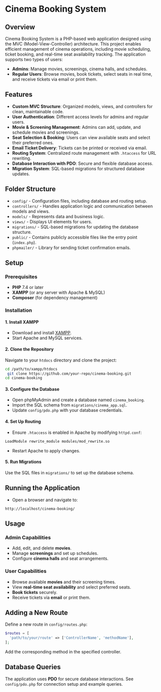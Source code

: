 # Cinema Booking System

## Overview

Cinema Booking System is a PHP-based web application designed using the MVC (Model-View-Controller) architecture. This project enables efficient management of cinema operations, including movie scheduling, ticket booking, and real-time seat availability tracking. The application supports two types of users:

- **Admins**: Manage movies, screenings, cinema halls, and schedules.
- **Regular Users**: Browse movies, book tickets, select seats in real time, and receive tickets via email or print them.

## Features

- **Custom MVC Structure**: Organized models, views, and controllers for clean, maintainable code.
- **User Authentication**: Different access levels for admins and regular users.
- **Movie & Screening Management**: Admins can add, update, and schedule movies and screenings.
- **Seat Selection & Booking**: Users can view available seats and select their preferred ones.
- **Email Ticket Delivery**: Tickets can be printed or received via email.
- **Routing System**: Centralized route management with `.htaccess` for URL rewriting.
- **Database Interaction with PDO**: Secure and flexible database access.
- **Migration System**: SQL-based migrations for structured database updates.

## Folder Structure

- `config/` - Configuration files, including database and routing setup.
- `controllers/` - Handles application logic and communication between models and views.
- `models/` - Represents data and business logic.
- `views/` - Displays UI elements for users.
- `migrations/` - SQL-based migrations for updating the database structure.
- `public/` - Contains publicly accessible files like the entry point (`index.php`).
- `phpmailer/` - Library for sending ticket confirmation emails.

## Setup

### Prerequisites

- **PHP** 7.4 or later
- **XAMPP** (or any server with Apache & MySQL)
- **Composer** (for dependency management)

### Installation

#### 1. Install XAMPP

- Download and install [XAMPP](https://www.apachefriends.org/index.html).
- Start Apache and MySQL services.

#### 2. Clone the Repository

Navigate to your `htdocs` directory and clone the project:

```sh
cd /path/to/xampp/htdocs
 git clone https://github.com/your-repo/cinema-booking.git
cd cinema-booking
```

#### 3. Configure the Database

- Open phpMyAdmin and create a database named `cinema_booking`.
- Import the SQL schema from `migrations/cinema_app.sql`.
- Update `config/pdo.php` with your database credentials.

#### 4. Set Up Routing

- Ensure `.htaccess` is enabled in Apache by modifying `httpd.conf`:

```sh
LoadModule rewrite_module modules/mod_rewrite.so
```

- Restart Apache to apply changes.

#### 5. Run Migrations

Use the SQL files in `migrations/` to set up the database schema.

## Running the Application

- Open a browser and navigate to:

```
http://localhost/cinema-booking/
```

## Usage

### Admin Capabilities

- Add, edit, and delete **movies**.
- Manage **screenings** and set up schedules.
- Configure **cinema halls** and seat arrangements.

### User Capabilities

- Browse available **movies** and their screening times.
- View **real-time seat availability** and select preferred seats.
- **Book tickets** securely.
- Receive tickets via **email** or print them.

## Adding a New Route

Define a new route in `config/routes.php`:

```php
$routes = [
  'path/to/your/route' => ['ControllerName', 'methodName'],
];
```

Add the corresponding method in the specified controller.

## Database Queries

The application uses **PDO** for secure database interactions. See `config/pdo.php` for connection setup and example queries.
